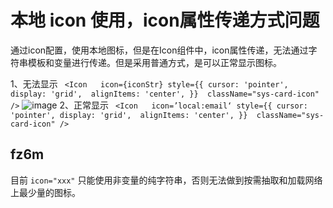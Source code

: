 # 本地 icon 使用，icon属性传递方式问题

通过icon配置，使用本地图标，但是在Icon组件中，icon属性传递，无法通过字符串模板和变量进行传递。但是采用普通方式，是可以正常显示图标。

1、无法显示
` <Icon   icon={iconStr} style={{ cursor: 'pointer', display: 'grid',  alignItems: 'center', }}  className="sys-card-icon" />`
![image](https://user-images.githubusercontent.com/51978469/235113210-ba93982a-3091-4063-b6c8-b0205f3c6fdc.png)
2、正常显示
` <Icon   icon=’local:email‘ style={{ cursor: 'pointer', display: 'grid',  alignItems: 'center', }}  className="sys-card-icon" />`

## fz6m

目前 `icon="xxx"` 只能使用非变量的纯字符串，否则无法做到按需抽取和加载网络上最少量的图标。
